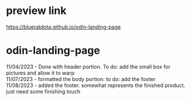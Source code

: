 # preview link
https://blueratdota.github.io/odin-landing-page

# odin-landing-page
11/04/2023 - Done with header portion. To do: add the small box for pictures and allow it to warp    
11/07/2023 - formatted the body portion: to do: add the footer  
11/08/2023 - added the footer. somewhat represents the finished product. just need some finishing touch

